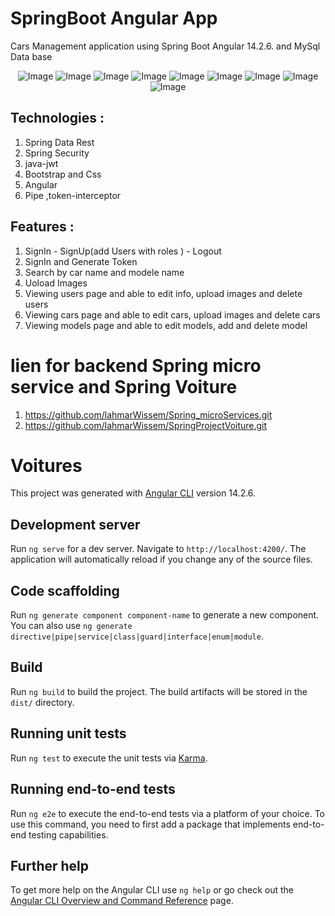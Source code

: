 # SpringBoot Angular App
Cars Management application using Spring Boot Angular 14.2.6. and MySql Data base

<p align="center">
  <img src="../src/screenshots/login.PNG" alt="Image" />
 <img src="../src/screenshots/CarsManagement.PNG" alt="Image" />
<img src="../src/screenshots/addcars.PNG" alt="Image" />
<img src="../src/screenshots/addnewuser.PNG" alt="Image" />
<img src="../src/screenshots/dashboard.PNG" alt="Image" />
<img src="../src/screenshots/modelesmanagement.PNG" alt="Image" />
<img src="../src/screenshots/UsersManagment.PNG" alt="Image" />
<img src="../src/screenshots/recherche.PNG" alt="Image" />
<img src="../src/screenshots/ypdateuser.PNG" alt="Image" />

  
</p>

## Technologies :
1. Spring Data Rest
2. Spring Security
3. java-jwt
4. Bootstrap and Css 
5. Angular 
6. Pipe ,token-interceptor


## Features :
1. SignIn - SignUp(add Users with roles ) - Logout
2. SignIn and Generate Token 
3. Search by car name and modele name
4. Uoload Images
5. Viewing users page and able to edit info, upload images and delete users
6. Viewing cars page and able to edit cars, upload images and delete cars
6. Viewing models page and able to edit models, add and delete model

# lien for backend Spring micro service and Spring Voiture
1. https://github.com/lahmarWissem/Spring_microServices.git
2. https://github.com/lahmarWissem/SpringProjectVoiture.git

# Voitures

This project was generated with [Angular CLI](https://github.com/angular/angular-cli) version 14.2.6.

## Development server

Run `ng serve` for a dev server. Navigate to `http://localhost:4200/`. The application will automatically reload if you change any of the source files.

## Code scaffolding

Run `ng generate component component-name` to generate a new component. You can also use `ng generate directive|pipe|service|class|guard|interface|enum|module`.

## Build

Run `ng build` to build the project. The build artifacts will be stored in the `dist/` directory.

## Running unit tests

Run `ng test` to execute the unit tests via [Karma](https://karma-runner.github.io).

## Running end-to-end tests

Run `ng e2e` to execute the end-to-end tests via a platform of your choice. To use this command, you need to first add a package that implements end-to-end testing capabilities.

## Further help

To get more help on the Angular CLI use `ng help` or go check out the [Angular CLI Overview and Command Reference](https://angular.io/cli) page.
